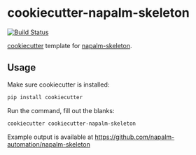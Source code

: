 
# cookiecutter-napalm-skeleton

[![Build Status](https://travis-ci.org/napalm-automation/napalm-cookiecutter.svg?branch=master)](https://travis-ci.org/napalm-automation/napalm-cookiecutter)

[cookiecutter](https://cookiecutter.readthedocs.io/en/latest/) template for [napalm-skeleton](https://github.com/napalm-automation/napalm-skeleton).

## Usage

Make sure cookiecutter is installed:

```sh
pip install cookiecutter
```

Run the command, fill out the blanks:
```sh
cookiecutter cookiecutter-napalm-skeleton
```

Example output is available at <https://github.com/napalm-automation/napalm-skeleton>

